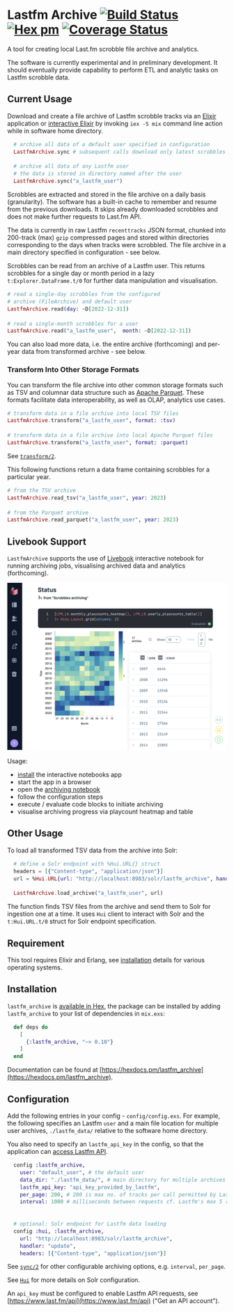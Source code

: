 # Lastfm Archive [![Build Status](https://github.com/boonious/lastfm_archive/actions/workflows/elixir.yml/badge.svg)](https://github.com/boonious/lastfm_archive/actions/workflows/elixir.yml) [![Hex pm](http://img.shields.io/hexpm/v/lastfm_archive.svg?style=flat)](https://hex.pm/packages/lastfm_archive) [![Coverage Status](https://coveralls.io/repos/github/boonious/lastfm_archive/badge.svg)](https://coveralls.io/github/boonious/lastfm_archive?branch=master)

A tool for creating local Last.fm scrobble file archive and analytics.

The software is currently experimental and in preliminary development. It should
eventually provide capability to perform ETL and analytic tasks on Lastfm scrobble data.

## Current Usage

Download and create a file archive of Lastfm scrobble tracks via an [Elixir](https://elixir-lang.org)
application or [interactive Elixir](https://elixir-lang.org/getting-started/introduction.html#interactive-mode)
by invoking `iex -S mix` command line action while in software home directory.
 
```elixir
  # archive all data of a default user specified in configuration
  LastfmArchive.sync # subsequent calls download only latest scrobbles

  # archive all data of any Lastfm user
  # the data is stored in directory named after the user
  LastfmArchive.sync("a_lastfm_user")
```

Scrobbles are extracted and stored in the file archive on a daily basis (granularity).
The software has a built-in cache to remember and resume from the previous
downloads. It skips already downloaded scrobbles and does not make further 
requests to Last.fm API.

The data is currently in raw Lastfm `recenttracks` JSON format,
chunked into 200-track (max) `gzip` compressed pages and stored within directories
corresponding to the days when tracks were scrobbled. The file archive in a main 
directory specified in configuration - see below.

Scrobbles can be read from an archive of a Lastfm user.
This returns scrobbles for a single day or month period
in a lazy `t:Explorer.DataFrame.t/0` for further data manipulation
and visualisation.

```elixir
# read a single-day scrobbles from the configured
# archive (FileArchive) and default user
LastfmArchive.read(day: ~D[2022-12-31])

# read a single-month scrobbles for a user
LastfmArchive.read("a_lastfm_user",  month: ~D[2022-12-31])
```

You can also load more data, i.e. the entire archive (forthcoming) and per-year data
from transformed archive - see below.

### Transform Into Other Storage Formats
You can transform the file archive into other common storage formats such as TSV and 
columnar data structure such as [Apache Parquet](https://parquet.apache.org). 
These formats facilitate data interoperability, as well as OLAP, analytics use cases.

```elixir
# transform data in a file archive into local TSV files
LastfmArchive.transform("a_lastfm_user", format: :tsv)

# transform data in a file archive into local Apache Parquet files
LastfmArchive.transform("a_lastfm_user", format: :parquet)
```

See [`transform/2`](https://hexdocs.pm/lastfm_archive/LastfmArchive.html#transform/2).

This following functions return a data frame containing scrobbles for a particular year.

```elixir
# from the TSV archive
LastfmArchive.read_tsv("a_lastfm_user", year: 2023)

# from the Parquet archive
LastfmArchive.read_parquet("a_lastfm_user", year: 2023)
```

## Livebook Support

`LastfmArchive` supports the use of [Livebook](https://livebook.dev) interactive notebook 
for running archiving jobs, visualising archived data and analytics (forthcoming).

![archive data visualisation](docs/img/livebook_heatmap.png)

Usage:
- [install](https://livebook.dev/#install) the interactive notebooks app
- start the app in a browser
- open the [archiving notebook](livebook/archiving.livemd) 
- follow the configuration steps
- execute / evaluate code blocks to initiate archiving
- visualise archiving progress via playcount heatmap and table

## Other Usage
To load all transformed TSV data from the archive into Solr:


```elixir
  # define a Solr endpoint with %Hui.URL{} struct
  headers = [{"Content-type", "application/json"}]
  url = %Hui.URL{url: "http://localhost:8983/solr/lastfm_archive", handler: "update", headers: headers}

  LastfmArchive.load_archive("a_lastfm_user", url)
```

The function finds TSV files from the archive and send them to
Solr for ingestion one at a time. It uses `Hui` client to interact
with Solr and the `t:Hui.URL.t/0` struct for Solr endpoint specification.

## Requirement

This tool requires Elixir and Erlang, see [installation](https://elixir-lang.org/install.html) details
for various operating systems.

## Installation

`lastfm_archive` is [available in Hex](https://hex.pm/packages/lastfm_archive),
the package can be installed by adding `lastfm_archive`
to your list of dependencies in `mix.exs`:

```elixir
  def deps do
    [
      {:lastfm_archive, "~> 0.10"}
    ]
  end
```

Documentation can be found at [https://hexdocs.pm/lastfm_archive](https://hexdocs.pm/lastfm_archive).

## Configuration
Add the following entries in your config - `config/config.exs`. For example,
the following specifies an Lastfm `user` and a main file location for
multiple user archives, `./lastfm_data/` relative to the software home directory.

You also need to specify an `lastfm_api_key` in the config, so that the application can
[access Lastfm API](https://www.last.fm/api/authentication).

```elixir
  config :lastfm_archive,
    user: "default_user", # the default user
    data_dir: "./lastfm_data/", # main directory for multiple archives
    lastfm_api_key: "api_key_provided_by_lastfm",
    per_page: 200, # 200 is max no. of tracks per call permitted by Lastfm API 
    interval: 1000 # milliseconds between requests cf. Lastfm's max 5 reqs/s rate limit


  # optional: Solr endpoint for Lastfm data loading
  config :hui, :lastfm_archive,
    url: "http://localhost:8983/solr/lastfm_archive",
    handler: "update",
    headers: [{"Content-type", "application/json"}]

```

See [`sync/2`](https://hexdocs.pm/lastfm_archive/LastfmArchive.html#sync/2)
for other configurable archiving options, e.g. `interval`, `per_page`.

See [`Hui`](https://hexdocs.pm/hui/readme.html#content) for more details on Solr configuration.

An `api_key` must be configured to enable Lastfm API requests,
see [https://www.last.fm/api](https://www.last.fm/api) ("Get an API account").


